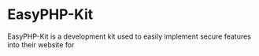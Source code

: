 # EasyPHP-Kit
EasyPHP-Kit is a development kit used to easily implement secure features into their website for  
